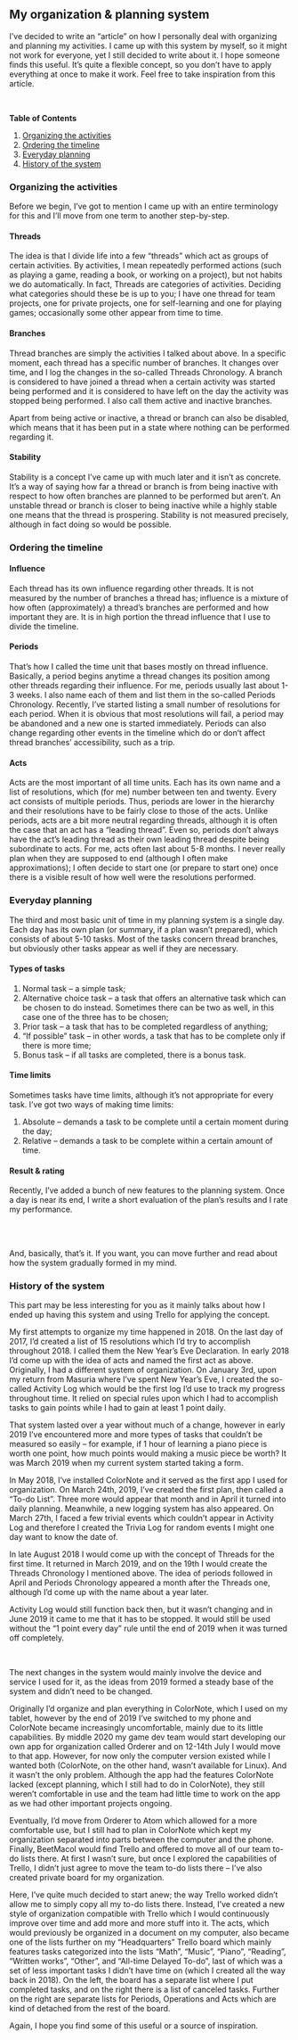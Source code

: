 <BackToOther :others="2"></BackToOther>

## My organization & planning system

I’ve decided to write an “article” on how I personally deal with organizing and planning my activities. I came up with this system by myself, so it might not work for everyone, yet I still decided to write about it. I hope someone finds this useful.
It’s quite a flexible concept, so you don’t have to apply everything at once to make it work. Feel free to take inspiration from this article.

<br />

**Table of Contents**
1. <a href="#1">Organizing the activities</a>
2. <a href="#2">Ordering the timeline</a>
3. <a href="#3">Everyday planning</a><a id = "1"></a>
4. <a href="#4">History of the system</a>

### Organizing the activities
Before we begin, I’ve got to mention I came up with an entire terminology for this and I’ll move from one term to another step-by-step.

#### Threads
The idea is that I divide life into a few “threads” which act as groups of certain activities. By activities, I mean repeatedly performed actions (such as playing a game, reading a book, or working on a project), but not habits we do automatically. In fact, Threads are categories of activities. Deciding what categories should these be is up to you; I have one thread for team projects, one for private projects, one for self-learning and one for playing games; occasionally some other appear from time to time.

#### Branches
Thread branches are simply the activities I talked about above. In a specific moment, each thread has a specific number of branches. It changes over time, and I log the changes in the so-called Threads Chronology.
A branch is considered to have joined a thread when a certain activity was started being performed and it is considered to have left on the day the activity was stopped being performed. I also call them active and inactive branches.

Apart from being active or inactive, a thread or branch can also be disabled, which means that it has been put in a state where nothing can be performed regarding it.

#### Stability
Stability is a concept I’ve came up with much later and it isn’t as concrete. It’s a way of saying how far a thread or branch is from being inactive with respect to how often branches are planned to be performed but aren’t. An unstable thread or branch is closer to being inactive while a highly stable one means that the thread is prospering. <a id = "2"></a>Stability is not measured precisely, although in fact doing so would be possible.

### Ordering the timeline
#### Influence
Each thread has its own influence regarding other threads. It is not measured by the number of branches a thread has; influence is a mixture of how often (approximately) a thread’s branches are performed and how important they are. It is in high portion the thread influence that I use to divide the timeline.

#### Periods
That’s how I called the time unit that bases mostly on thread influence. Basically, a period begins anytime a thread changes its position among other threads regarding their influence. For me, periods usually last about 1-3 weeks. I also name each of them and list them in the so-called Periods Chronology.
Recently, I’ve started listing a small number of resolutions for each period. When it is obvious that most resolutions will fail, a period may be abandoned and a new one is started immediately.
Periods can also change regarding other events in the timeline which do or don’t affect thread branches’ accessibility, such as a trip.

#### Acts
Acts are the most important of all time units. Each has its own name and a list of resolutions, which (for me) number between ten and twenty. Every act consists of multiple periods. Thus, periods are lower in the hierarchy and their resolutions have to be fairly close to those of the acts.
Unlike periods, acts are a bit more neutral regarding threads, although it is often the case that an act has a “leading thread”. Even so, periods don’t always have the act’s leading thread as their own leading thread despite being subordinate to acts.
For me, acts often last about 5-8 months.<a id = "3"></a> I never really plan when they are supposed to end (although I often make approximations); I often decide to start one (or prepare to start one) once there is a visible result of how well were the resolutions performed.

### Everyday planning
The third and most basic unit of time in my planning system is a single day. Each day has its own plan (or summary, if a plan wasn’t prepared), which consists of about 5-10 tasks. Most of the tasks concern thread branches, but obviously other tasks appear as well if they are necessary.

#### Types of tasks
1. Normal task – a simple task;
2. Alternative choice task – a task that offers an alternative task which can be chosen to do instead. Sometimes there can be two as well, in this case one of the three has to be chosen;
3. Prior task – a task that has to be completed regardless of anything;
4. “If possible” task – in other words, a task that has to be complete only if there is more time;
5. Bonus task – if all tasks are completed, there is a bonus task.

#### Time limits
Sometimes tasks have time limits, although it’s not appropriate for every task. I’ve got two ways of making time limits:
1. Absolute – demands a task to be complete until a certain moment during the day;
2. Relative – demands a task to be complete within a certain amount of time.

#### Result & rating
Recently, I’ve added a bunch of new features to the planning system. Once a day is near its end, I write a short evaluation of the plan’s results and I rate my performance.

<br />
<a id = "4"></a>
<br />

<p>And, basically, that’s it. If you want, you can move further and read about how the system gradually formed in my mind.</p>

### History of the system
This part may be less interesting for you as it mainly talks about how I ended up having this system and using Trello for applying the concept.

My first attempts to organize my time happened in 2018. On the last day of 2017, I’d created a list of 15 resolutions which I’d try to accomplish throughout 2018. I called them the New Year’s Eve Declaration. In early 2018 I’d come up with the idea of acts and named the first act as above.
Originally, I had a different system of organization. On January 3rd, upon my return from Masuria where I’ve spent New Year’s Eve, I created the so-called Activity Log which would be the first log I’d use to track my progress throughout time. It relied on special rules upon which I had to accomplish tasks to gain points while I had to gain at least 1 point daily.

That system lasted over a year without much of a change, however in early 2019 I’ve encountered more and more types of tasks that couldn’t be measured so easily – for example, if 1 hour of learning a piano piece is worth one point, how much points would making a music piece be worth? It was March 2019 when my current system started taking a form.

In May 2018, I’ve installed ColorNote and it served as the first app I used for organization. On March 24th, 2019, I’ve created the first plan, then called a “To-do List”. Three more would appear that month and in April it turned into daily planning. Meanwhile, a new logging system has also appeared. On March 27th, I faced a few trivial events which couldn’t appear in Activity Log and therefore I created the Trivia Log for random events I might one day want to know the date of.

In late August 2018 I would come up with the concept of Threads for the first time. It returned in March 2019, and on the 19th I would create the Threads Chronology I mentioned above. The idea of periods followed in April and Periods Chronology appeared a month after the Threads one, although I’d come up with the name about a year later.

Activity Log would still function back then, but it wasn’t changing and in June 2019 it came to me that it has to be stopped. It would still be used without the “1 point every day” rule until the end of 2019 when it was turned off completely.

<br />

The next changes in the system would mainly involve the device and service I used for it, as the ideas from 2019 formed a steady base of the system and didn’t need to be changed.

Originally I’d organize and plan everything in ColorNote, which I used on my tablet, however by the end of 2019 I’ve switched to my phone and ColorNote became increasingly uncomfortable, mainly due to its little capabilities. By middle 2020 my game dev team would start developing our own app for organization called Orderer and on 12-14th July I would move to that app. However, for now only the computer version existed while I wanted both (ColorNote, on the other hand, wasn’t available for Linux). And it wasn’t the only problem. Although the app had the features ColorNote lacked (except planning, which I still had to do in ColorNote), they still weren’t comfortable in use and the team had little time to work on the app as we had other important projects ongoing.

Eventually, I’d move from Orderer to Atom which allowed for a more comfortable use, but I still had to plan in ColorNote which kept my organization separated into parts between the computer and the phone. Finally, BeetMacol would find Trello and offered to move all of our team to-do lists there. At first I wasn’t sure, but once I explored the capabilities of Trello, I didn’t just agree to move the team to-do lists there – I’ve also created private board for my organization.

Here, I’ve quite much decided to start anew; the way Trello worked didn’t allow me to simply copy all my to-do lists there. Instead, I’ve created a new style of organization compatible with Trello which I would continuously improve over time and add more and more stuff into it. The acts, which would previously be organized in a document on my computer, also became one of the lists further on my “Headquarters” Trello board which mainly features tasks categorized into the lists “Math”, “Music”, “Piano”, “Reading”, “Written works”, “Other”, and “All-time Delayed To-do”, last of which was a set of less important tasks I didn’t have time on (which I created all the way back in 2018). On the left, the board has a separate list where I put completed tasks, and on the right there is a list of canceled tasks. Further on the right are separate lists for Periods, Operations and Acts which are kind of detached from the rest of the board.


Again, I hope you find some of this useful or a source of inspiration.

<br>